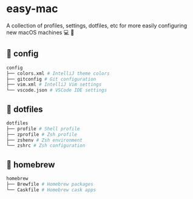 # easy-mac

 A collection of profiles, settings, dotfiles, etc for more easily configuring new macOS machines 💻 🍎

## 🔧 config

```bash
config
├── colors.xml # IntelliJ theme colors
├── gitconfig # Git configuration
├── vim.xml # IntelliJ Vim settings
└── vscode.json # VSCode IDE settings
```

## :page_facing_up: dotfiles

```bash
dotfiles
├── profile # Shell profile
├── zprofile # Zsh profile
├── zshenv # Zsh environment
└── zshrc # Zsh configuration
```

## :beers: homebrew

```bash
homebrew
├── Brewfile # Homebrew packages
└── Caskfile # Homebrew cask apps
```
